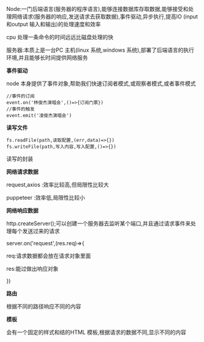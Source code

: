 Node:一门后端语言(服务器的程序语言),能够连接数据库存取数据,能够接受和处理网络请求(服务器的响应,发送请求去获取数据),事件驱动,异步执行,提高IO (input 和output 输入和输出)的处理速度和效率

cpu  处理一条命令的时间远远比磁盘处理的快

服务器:本质上是一台PC 主机(linux 系统,windows 系统),部署了后端语言的执行环境,并且能够长时间提供网络服务

**事件驱动**

node 本身提供了事件对象,帮助我们快速订阅者模式,或观察者模式,或者事件模式

```
//事件的订阅
event.on('林俊杰演唱会',()=>{订阅门票})
//事件的触发
event.emit('凌俊杰演唱会')
```

**读写文件**

```
fs.readFile(path,读取配置,(err,data)=>{})
fs.writeFile(path,写入内容,写入配置,()=>{})
```

 读写的封装

**网络请求数据**

request,axios :效率比较高,但局限性比较大

puppeteer :效率低,局限性比较小

**网络响应数据**

http.createServer();可以创建一个服务器去监听某个端口,并且通过请求事件来处理每个发送过来的请求

server.on('request',(res.req)=>{

req:请求数据都会放在请求对象里面

res:能过做出响应对象

})

**路由**

根据不同的路径响应不同的内容

**模板**

会有一个固定的样式和结的HTML 模板,根据请求的数据不同,显示不同的内容
